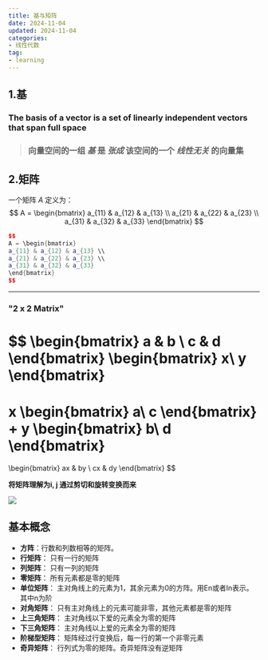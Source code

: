 ```yaml
---
title: 基与矩阵
date: 2024-11-04
updated: 2024-11-04
categories: 
- 线性代数
tag:
- learning
---
```



<!-- toc -->


## 1.基

###   The basis of a vector is a set of linearly independent vectors that span full space 

>  ### 向量空间的一组 ***基*** 是 ***张成*** 该空间的一个 ***线性无关*** 的向量集

 



## 2.矩阵

一个矩阵 $A$ 定义为：
$$
A = \begin{bmatrix}
a_{11} & a_{12} & a_{13} \\
a_{21} & a_{22} & a_{23} \\
a_{31} & a_{32} & a_{33}
\end{bmatrix}
$$



```c++
$$
A = \begin{bmatrix}
a_{11} & a_{12} & a_{13} \\
a_{21} & a_{22} & a_{23} \\
a_{31} & a_{32} & a_{33}
\end{bmatrix}
$$
```



------

### "2 x 2 Matrix"

$$
\begin{bmatrix}
a & b \\
c & d
\end{bmatrix}
\begin{bmatrix}
x\\
y
\end{bmatrix}
=
x
\begin{bmatrix}
a\\
c
\end{bmatrix}
+
y
\begin{bmatrix}
b\\
d
\end{bmatrix}
=
\begin{bmatrix}
ax & by \\
cx & dy
\end{bmatrix}
$$



**将矩阵理解为i, j 通过剪切和旋转变换而来**



![](https://gdlypc.us.kg/linearalgebra/1.png)





## 基本概念

- **方阵**：行数和列数相等的矩阵。
- **行矩阵**： 只有一行的矩阵
- **列矩阵**： 只有一列的矩阵
- **零矩阵**： 所有元素都是零的矩阵
- **单位矩阵**： 主对角线上的元素为1，其余元素为0的方阵。用En或者In表示。其中n为阶
- **对角矩阵**：  只有主对角线上的元素可能非零，其他元素都是零的矩阵
- **上三角矩阵**： 主对角线以下爱的元素全为零的矩阵
- **下三角矩阵**： 主对角线以上爱的元素全为零的矩阵
- **阶梯型矩阵**： 矩阵经过行变换后，每一行的第一个非零元素
- **奇异矩阵**：   行列式为零的矩阵。奇异矩阵没有逆矩阵

